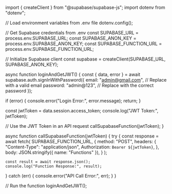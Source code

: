 import { createClient } from "@supabase/supabase-js";
import dotenv from "dotenv";

// Load environment variables from .env file
dotenv.config();

// Get Supabase credentials from .env
const SUPABASE_URL = process.env.SUPABASE_URL;
const SUPABASE_ANON_KEY = process.env.SUPABASE_ANON_KEY;
const SUPABASE_FUNCTION_URL = process.env.SUPABASE_FUNCTION_URL;

// Initialize Supabase client
const supabase = createClient(SUPABASE_URL, SUPABASE_ANON_KEY);

async function loginAndGetJWT() {
  const { data, error } = await supabase.auth.signInWithPassword({
    email: "admin@gmail.com", // Replace with a valid email
    password: "admin@123", // Replace with the correct password
  });

  if (error) {
    console.error("Login Error:", error.message);
    return;
  }

  const jwtToken = data.session.access_token;
  console.log("JWT Token:", jwtToken);

  // Use the JWT Token in an API request
  callSupabaseFunction(jwtToken);
}

async function callSupabaseFunction(jwtToken) {
  try {
    const response = await fetch(
       SUPABASE_FUNCTION_URL,
      {
        method: "POST",
        headers: {
          "Content-Type": "application/json",
          Authorization: `Bearer ${jwtToken}`,
        },
        body: JSON.stringify({ name: "Functions" }),
      }
    );

    const result = await response.json();
    console.log("Function Response:", result);
  } catch (err) {
    console.error("API Call Error:", err);
  }
}

// Run the function
loginAndGetJWT();

